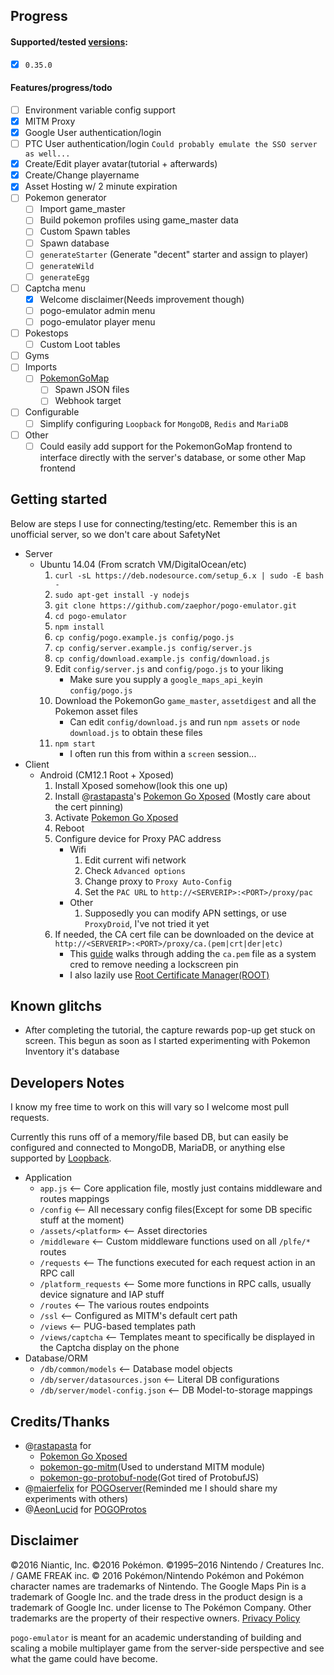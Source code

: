 ## Progress

#### Supported/tested [versions](http://pokemon-go.en.uptodown.com/android/old):
- [x] `0.35.0`

#### Features/progress/todo
- [ ] Environment variable config support
- [x] MITM Proxy
- [x] Google User authentication/login
- [ ] PTC User authentication/login `Could probably emulate the SSO server as well...`
- [x] Create/Edit player avatar(tutorial + afterwards)
- [x] Create/Change playername
- [x] Asset Hosting w/ 2 minute expiration
- [ ] Pokemon generator
    - [ ] Import game_master
    - [ ] Build pokemon profiles using game_master data
    - [ ] Custom Spawn tables
    - [ ] Spawn database
    - [ ] `generateStarter` (Generate "decent" starter and assign to player)
    - [ ] `generateWild`
    - [ ] `generateEgg`
- [ ] Captcha menu
    - [x] Welcome disclaimer(Needs improvement though)
    - [ ] pogo-emulator admin menu
    - [ ] pogo-emulator player menu
- [ ] Pokestops
    - [ ] Custom Loot tables
- [ ] Gyms
- [ ] Imports
    - [ ] [PokemonGoMap](https://github.com/PokemonGoMap/PokemonGo-Map)
        - [ ] Spawn JSON files
        - [ ] Webhook target
- [ ] Configurable
    - [ ] Simplify configuring `Loopback` for `MongoDB`, `Redis` and `MariaDB`
- [ ] Other
    - [ ] Could easily add support for the PokemonGoMap frontend to interface directly with the server's database, or some other Map frontend

## Getting started
Below are steps I use for connecting/testing/etc. Remember this is an unofficial server, so we don't care about SafetyNet

- Server
    - Ubuntu 14.04 (From scratch VM/DigitalOcean/etc)
        1. `curl -sL https://deb.nodesource.com/setup_6.x | sudo -E bash -`
        1. `sudo apt-get install -y nodejs`
        1. `git clone https://github.com/zaephor/pogo-emulator.git`
        1. `cd pogo-emulator`
        1. `npm install`
        1. `cp config/pogo.example.js config/pogo.js`
        1. `cp config/server.example.js config/server.js`
        1. `cp config/download.example.js config/download.js`
        1. Edit `config/server.js` and `config/pogo.js` to your liking
            - Make sure you supply a `google_maps_api_key`in `config/pogo.js`
        1. Download the PokemonGo `game_master`, `assetdigest` and all the Pokemon asset files
            - Can edit `config/download.js` and run `npm assets` or `node download.js` to obtain these files
        1. `npm start`
            - I often run this from within a `screen` session...
- Client
    - Android (CM12.1 Root + Xposed)
        1. Install Xposed somehow(look this one up)
        1. Install @[rastapasta](https://github.com/rastapasta)'s [Pokemon Go Xposed](https://github.com/rastapasta/pokemon-go-xposed) (Mostly care about the cert pinning)
        1. Activate [Pokemon Go Xposed](https://github.com/rastapasta/pokemon-go-xposed)
        1. Reboot
        1. Configure device for Proxy PAC address
            - Wifi
                1. Edit current wifi network
                1. Check `Advanced options`
                1. Change proxy to `Proxy Auto-Config`
                1. Set the `PAC URL` to `http://<SERVERIP>:<PORT>/proxy/pac`
            - Other
                1. Supposedly you can modify APN settings, or use `ProxyDroid`, I've not tried it yet
        1. If needed, the CA cert file can be downloaded on the device at `http://<SERVERIP>:<PORT>/proxy/ca.(pem|crt|der|etc)`
            - This [guide](http://wiki.pcprobleemloos.nl/android/cacert) walks through adding the `ca.pem` file as a system cred to remove needing a lockscreen pin
            - I also lazily use [Root Certificate Manager(ROOT)](https://play.google.com/store/apps/details?id=net.jolivier.cert.Importer)

## Known glitchs
- After completing the tutorial, the capture rewards pop-up get stuck on screen. This begun as soon as I started experimenting with Pokemon Inventory it's database

## Developers Notes
I know my free time to work on this will vary so I welcome most pull requests.

Currently this runs off of a memory/file based DB, but can easily be configured and connected to MongoDB, MariaDB, or anything else supported by [Loopback](http://loopback.io).

- Application
    - `app.js` <-- Core application file, mostly just contains middleware and routes mappings
    - `/config` <-- All necessary config files(Except for some DB specific stuff at the moment)
    - `/assets/<platform>` <-- Asset directories
    - `/middleware` <-- Custom middleware functions used on all `/plfe/*` routes
    - `/requests` <-- The functions executed for each request action in an RPC call
    - `/platform_requests` <-- Some more functions in RPC calls, usually device signature and IAP stuff
    - `/routes` <-- The various routes endpoints
    - `/ssl` <-- Configured as MITM's default cert path
    - `/views` <-- PUG-based templates path
    - `/views/captcha` <-- Templates meant to specifically be displayed in the Captcha display on the phone
- Database/ORM
    - `/db/common/models` <-- Database model objects
    - `/db/server/datasources.json` <-- Literal DB configurations
    - `/db/server/model-config.json` <-- DB Model-to-storage mappings
    
## Credits/Thanks
- @[rastapasta](https://github.com/rastapasta) for 
    - [Pokemon Go Xposed](https://github.com/rastapasta/pokemon-go-xposed)
    - [pokemon-go-mitm](https://github.com/rastapasta/pokemon-go-mitm)(Used to understand MITM module)
    - [pokemon-go-protobuf-node](https://github.com/rastapasta/pokemon-go-protobuf-node)(Got tired of ProtobufJS)
- @[maierfelix](https://github.com/maierfelix) for [POGOserver](https://github.com/maierfelix/POGOserver)(Reminded me I should share my experiments with others)
- @[AeonLucid](https://github.com/AeonLucid) for [POGOProtos](https://github.com/AeonLucid/POGOProtos)

## Disclaimer
©2016 Niantic, Inc. ©2016 Pokémon. ©1995–2016 Nintendo / Creatures Inc. / GAME FREAK inc. © 2016 Pokémon/Nintendo Pokémon and Pokémon character names are trademarks of Nintendo. The Google Maps Pin is a trademark of Google Inc. and the trade dress in the product design is a trademark of Google Inc. under license to The Pokémon Company. Other trademarks are the property of their respective owners.
[Privacy Policy](http://www.pokemon.com/us/privacy-policy/)

`pogo-emulator` is meant for an academic understanding of building and scaling a mobile multiplayer game from the server-side perspective and see what the game could have become.
